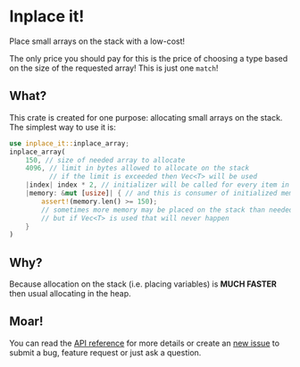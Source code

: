 # Inplace it!

Place small arrays on the stack with a low-cost!

The only price you should pay for this is the price of choosing
a type based on the size of the requested array! This is just one `match`!

## What?

This crate is created for one purpose: allocating small arrays on the stack.
The simplest way to use it is:

```rust
use inplace_it::inplace_array;
inplace_array(
    150, // size of needed array to allocate
    4096, // limit in bytes allowed to allocate on the stack
          // if the limit is exceeded then Vec<T> will be used
    |index| index * 2, // initializer will be called for every item in the array
    |memory: &mut [usize]| { // and this is consumer of initialized memory
        assert!(memory.len() >= 150);
        // sometimes more memory may be placed on the stack than needed
        // but if Vec<T> is used that will never happen
    }
)
```

## Why?

Because allocation on the stack (i.e. placing variables) is **MUCH FASTER** then usual
allocating in the heap.

## Moar!

You can read the [API reference] for more details
or create an [new issue] to submit a bug, feature request or just ask a question.

[API reference]: (https://docs.rs/inplace_it)
[new issue]: (https://github.com/NotIntMan/inplace_it/issues/new)
